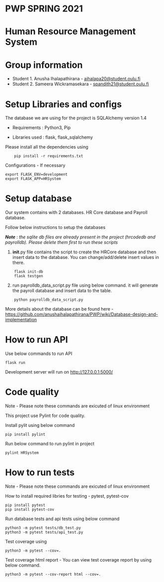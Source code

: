 # PWP SPRING 2021
# Human Resource Management System
# Group information

* Student 1. Anusha Ihalapathirana - aihalapa20@student.oulu.fi
* Student 2. Sameera Wickramasekara - spandith21@student.oulu.fi

# Setup Libraries and configs

The database we are using for the project is SQLAlchemy version 1.4

- Requirements : Python3, Pip

- Libraries used : flask, flask_sqlalchemy

Please install all the dependencies using
```  
    pip install -r requirements.txt
```

Configurations - If necessary

```
export FLASK_ENV=development
export FLASK_APP=HRSystem
```

# Setup database

Our system contains with 2 databases. HR Core database and Payroll database.

Follow below instructions to setup the databases

***Note*** : _the sqlite db files are already present in the project (hrcodedb and payrolldb). Please delete them first to run these scripts_


1. __init__.py file contains the script to create the HRCore database and then insert data to the database. You can change/add/delete insert values in there.

```  
    flask init-db
    flask testgen
```

2. run payrolldb_data_script.py file using below command. it will generate the payroll database and insert data to the table.

```
    python payrolldb_data_script.py
```

More details about the database can be found here - https://github.com/anushaihalapathirana/PWP/wiki/Database-design-and-implementation

# How to run API

Use below commands to run API

```
flask run
```

Development server will run on http://127.0.0.1:5000/


# Code quality

Note - Please note these commands are exicuted of linux environment

This project use Pylint for code quality.

Install pylit using below command

```
pip install pylint
```

Run below command to run pylint in project

``` 
pylint HRSystem
```

# How to run tests

Note - Please note these commands are exicuted of linux environment

How to install required libries for testing - pytest, pytest-cov

```
pip install pytest
pip install pytest-cov
```

Run database tests and api tests using below command

```
python3 -m pytest tests/db_test.py 
python3 -m pytest tests/api_test.py 
```


Test coverage using 

```
python3 -m pytest --cov=.
```

Test coverage html report - You can view test coverage report by using below command.

```
python3 -m pytest --cov-report html --cov=.
```